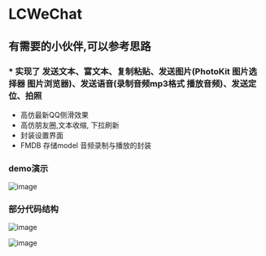 # LCWeChat
## 有需要的小伙伴,可以参考思路
### * 实现了 发送文本、富文本、复制粘贴、发送图片(PhotoKit 图片选择器 图片浏览器)、发送语音(录制音频mp3格式 播放音频)、发送定位、拍照
* 高仿最新QQ侧滑效果
* 高仿朋友圈,文本收缩, 下拉刷新
* 封装设置界面
* FMDB 存储model 音频录制与播放的封装 

### demo演示
![image](https://github.com/icoderRo/LCWeChat/blob/master/Resource/LCWeChat.gif)

### 部分代码结构
![image](https://github.com/icoderRo/LCWeChat/blob/master/Resource/chatCell.png)

![image](https://github.com/icoderRo/LCWeChat/blob/master/Resource/mainController.png)